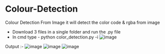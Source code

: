 # Colour-Detection
Colour Detection From Image it will detect the color code &amp; rgba from image
- Download 3 files in a single folder and run the .py file
- In cmd type - python color_detection.py -i <add your image path here>
  ![image](https://user-images.githubusercontent.com/112890292/210302215-b60ecd91-4a02-4156-8210-deb2c0a0c933.png)

Output :-
![image](https://user-images.githubusercontent.com/112890292/210302284-ae0befea-db5c-4153-bd07-f148f06210e1.png)
![image](https://user-images.githubusercontent.com/112890292/210302287-858be1df-7f78-4188-a73f-46bcb391aa00.png)
![image](https://user-images.githubusercontent.com/112890292/210302298-9e70dad8-4c07-47d2-901e-4cee28d5fe5f.png)
